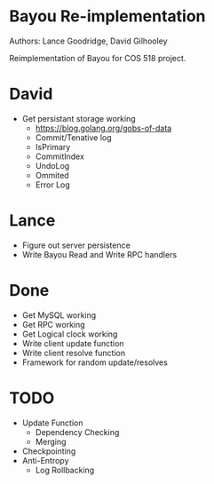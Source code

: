 # Bayou Re-implementation

Authors: Lance Goodridge, David Gilhooley

Reimplementation of Bayou for COS 518 project.

# David

* Get persistant storage working
  * https://blog.golang.org/gobs-of-data
  * Commit/Tenative log
  * IsPrimary
  * CommitIndex
  * UndoLog
  * Ommited
  * Error Log

# Lance

* Figure out server persistence
* Write Bayou Read and Write RPC handlers

# Done

* Get MySQL working
* Get RPC working
* Get Logical clock working
* Write client update function
* Write client resolve function
* Framework for random update/resolves

# TODO

* Update Function
    * Dependency Checking
    * Merging
* Checkpointing
* Anti-Entropy
    * Log Rollbacking

